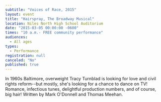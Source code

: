 ```yaml
---
subtitle: "Voices of Race, 2015"
layout: event
title: "Hairspray, The Broadway Musical"
location: Niles North High School Auditorium
date: "2015-03-05 00:00:00 -0600"
times: "10 a.m.- FREE community performance"
audiences: 
  - All ages
types: 
  - Performance
registration: null
canceled: "No"
published: true
---
```


In 1960s Baltimore, overweight Tracy Turnblad is looking for love and civil rights reform--but mostly, she's looking for a chance to dance on TV! Romance, infectious tunes, delightful production numbers, and of course, big hair! Written by Mark O'Donnell and Thomas Meehan.